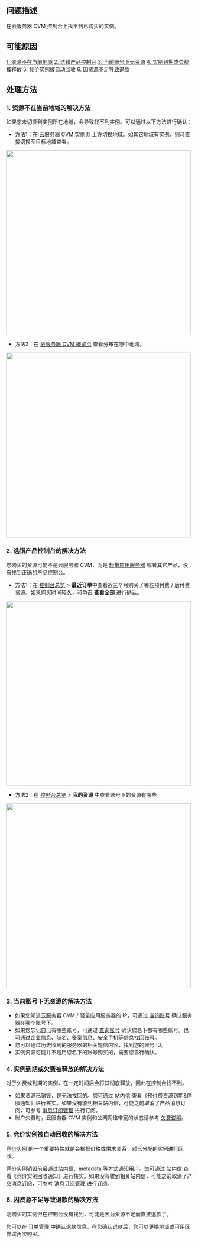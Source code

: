 ## 问题描述
在云服务器 CVM 控制台上找不到已购买的实例。


## 可能原因
[1. 资源不在当前地域](#1)
[2. 选错产品控制台](#2)
[3. 当前账号下无资源](#3)
[4. 实例到期或欠费被释放](#4)
[5. 竞价实例被自动回收](#5)
[6. 因资源不足导致退款](#6)


## 处理方法
[](id:1)
### 1. 资源不在当前地域的解决方法
如果您未切换到实例所在地域，会导致找不到实例。可以通过以下方法进行确认：
- 方法1：在 [云服务器 CVM 实例页](https://console.cloud.tencent.com/cvm/instance) 上方切换地域。如其它地域有实例，则可直接切换至目标地域查看。 
<img src="https://qcloudimg.tencent-cloud.cn/raw/c3059a819e78e4d7b0a3a32142da450a.png" width="500px"/>

- 方法2：在 [云服务器 CVM 概览页](https://console.cloud.tencent.com/cvm/overview) 查看分布在哪个地域。
<img src="https://qcloudimg.tencent-cloud.cn/raw/1678962b1f19cb730a061233c88304bf.png" width="500px"/>



[](id:2)
### 2. 选错产品控制台的解决方法
您购买的资源可能不是云服务器 CVM，而是 [轻量应用服务器](https://console.cloud.tencent.com/lighthouse/instance) 或者其它产品，没有找到正确的产品控制台。
- 方法1：在 [控制台总览](https://console.cloud.tencent.com/) > **最近订单**中查看近三个月购买了哪些预付费 / 后付费资源。如果购买时间较久，可单击 **[查看全部](https://console.cloud.tencent.com/expense/deal)** 进行确认。 
<img src="https://qcloudimg.tencent-cloud.cn/raw/5d3d512dd690d5830e975a7b6c9ef7dc.png" width="500px"/>
                                         
																						
- 方法2：在 [控制台总览](https://console.cloud.tencent.com/) > **我的资源** 中查看账号下的资源有哪些。  
<img src="https://qcloudimg.tencent-cloud.cn/raw/2ca6d1e58aee631ff89c1bea4678b70e.png" width="500px"/>              



[](id:3)
### 3. 当前账号下无资源的解决方法
- 如果您知道云服务器 CVM / 轻量应用服务器的 IP，可通过 [查询账号](https://cloud.tencent.com/account/recover?type=5) 确认服务器在哪个账号下。
- 如果您忘记自己有哪些账号，可通过 [查询账号](https://cloud.tencent.com/account/recover?type=5) 确认您名下都有哪些账号。也可通过企业信息、域名、备案信息、安全手机等信息找回账号。
- 您可以通过历史收到的服务器的相关短信内容，找到您的账号 ID。
- 实例资源可能并不是用您名下的账号购买的，需要您自行确认。 


[](id:4)
### 4. 实例到期或欠费被释放的解决方法
对于欠费或到期的实例，在一定时间后会将其彻底释放，因此在控制台找不到。

- 如果资源已销毁，是无法找回的。您可通过 [站内信](https://console.cloud.tencent.com/message/index) 查看《预付费资源到期&停服通知》进行核实。如果没有收到相关站内信，可能之前取消了产品消息订阅，可参考 [消息订阅管理](https://cloud.tencent.com/document/product/1263/46205) 进行订阅。
- 账户欠费时，云服务器 CVM 实例和公网网络带宽的状态请参考 [欠费说明](https://cloud.tencent.com/document/product/213/2181)。


[](id:5)
### 5. 竞价实例被自动回收的解决方法
[竞价实例](https://cloud.tencent.com/document/product/213/17816) 的一个重要特性就是会根据价格或供求关系，对已分配的实例进行回收。

竞价实例销毁前会通过站内信、metadata 等方式通知用户。您可通过 [站内信](https://console.cloud.tencent.com/message/index) 查看《竞价实例回收通知》进行核实。如果没有收到相关站内信，可能之前取消了产品消息订阅，可参考 [消息订阅管理](https://cloud.tencent.com/document/product/1263/46205) 进行订阅。 


[](id:6)
### 6. 因资源不足导致退款的解决方法
刚购买的实例但在控制台没有找到，可能是因为资源不足而直接退款了。

您可以在 [订单管理](https://console.cloud.tencent.com/expense/deal) 中确认退款信息。在您确认退款后，您可以更换地域或可用区尝试再次购买。

